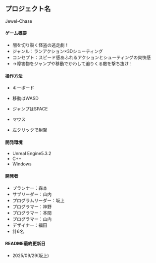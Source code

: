 ## プロジェクト名
Jewel-Chase

#### ゲーム概要
- 闇を切り裂く怪盗の逃走劇！
- ジャンル：ランアクション×3Dシューティング
- コンセプト：スピード感あふれるアクションとシューティングの爽快感
- →障害物をジャンプや移動でかわして迫りくる敵を撃ち抜け！

#### 操作方法
- キーボード
- 移動はWASD
- ジャンプはSPACE

- マウス
- 左クリックで射撃

#### 開発環境
- Unreal Engine5.3.2
- C++
- Windows

#### 開発者
- プランナー：森本
- サブリーダー：山内
- プログラムリーダー：坂上
- プログラマー：神野
- プログラマー：本間
- プログラマー：山内
- デザイナー：福田
- 計6名

#### README最終更新日
- 2025/09/29(坂上)
